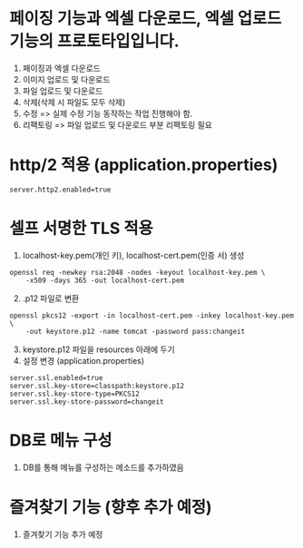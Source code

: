 # 페이징 기능과 엑셀 다운로드, 엑셀 업로드 기능의 프로토타입입니다. 


1. 페이징과 엑셀 다운로드
2. 이미지 업로드 및 다운로드
3. 파일 업로드 및 다운로드
4. 삭제(삭제 시 파일도 모두 삭제) 
5. 수정 => 실제 수정 기능 동작하는 작업 진행해야 함. 
6. 리팩토링 => 파일 업로드 및 다운로드 부분 리팩토링 필요

# http/2 적용 (application.properties)
```
server.http2.enabled=true
```

# 셀프 서명한 TLS 적용

1. localhost-key.pem(개인 키), localhost-cert.pem(인증 서) 생성
```
openssl req -newkey rsa:2048 -nodes -keyout localhost-key.pem \
    -x509 -days 365 -out localhost-cert.pem
```
2. .p12 파일로 변환
```
openssl pkcs12 -export -in localhost-cert.pem -inkey localhost-key.pem \
    -out keystore.p12 -name tomcat -password pass:changeit
```

3. keystore.p12 파일을 resources 아래에 두기
4. 설정 변경 (application.properties)
```
server.ssl.enabled=true
server.ssl.key-store=classpath:keystore.p12
server.ssl.key-store-type=PKCS12
server.ssl.key-store-password=changeit
```


# DB로 메뉴 구성
1. DB를 통해 메뉴를 구성하는 메소드를 추가하였음


# 즐겨찾기 기능 (향후 추가 예정)
1. 즐겨찾기 기능 추가 예정




